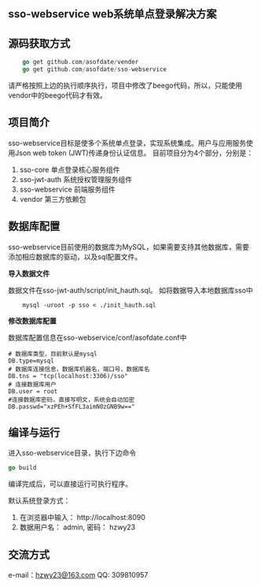## sso-webservice web系统单点登录解决方案

## 源码获取方式
```go
    go get github.com/asofdate/vender
    go get github.com/asofdate/sso-webservice
```
请严格按照上边的执行顺序执行，项目中修改了beego代码，所以，只能使用vendor中的beego代码才有效。

## 项目简介
sso-webservice目标是使多个系统单点登录，实现系统集成。用户与应用服务使用Json web token (JWT)传递身份认证信息。
目前项目分为4个部分，分别是：
1. sso-core         单点登录核心服务组件
2. sso-jwt-auth     系统授权管理服务组件
3. sso-webservice   前端服务组件
4. vendor           第三方依赖包

## 数据库配置
sso-webservice目前使用的数据库为MySQL，如果需要支持其他数据库，需要添加相应数据库的驱动，以及sql配置文件。

**导入数据文件**

数据文件在sso-jwt-auth/script/init_hauth.sql。 如将数据导入本地数据库sso中
```shell
    mysql -uroot -p sso < ./init_hauth.sql
```

**修改数据库配置**

数据库配置信息在sso-webservice/conf/asofdate.conf中
```
# 数据库类型，目前默认是mysql
DB.type=mysql
# 数据库连接信息，数据库机器名，端口号，数据库名
DB.tns = "tcp(localhost:3306)/sso"
# 连接数据库用户
DB.user = root
#连接数据库密码，直接写明文，系统会自动加密
DB.passwd="xzPEh+SfFL3aimN0zGNB9w=="
```

## 编译与运行
进入sso-webservice目录，执行下边命令
```go
go build
```

编译完成后，可以直接运行可执行程序。

默认系统登录方式：
1. 在浏览器中输入： http://localhost:8090
2. 数据用户名： admin, 密码： hzwy23


## 交流方式
e-mail：hzwy23@163.com
QQ: 309810957